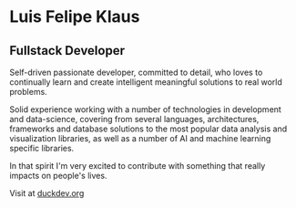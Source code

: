 # Luis Felipe Klaus
## Fullstack Developer

Self-driven passionate developer, committed to detail, who loves to continually learn and create intelligent meaningful solutions to real world problems. 

Solid experience working with a number of technologies in development and data-science, covering from several languages, architectures, frameworks and database solutions to the most popular data analysis and visualization libraries, as well as a number of AI and machine learning specific libraries. 

In that spirit I'm very excited to contribute with something that really impacts on people's lives.

Visit at [duckdev.org](http://www.duckdev.org)

